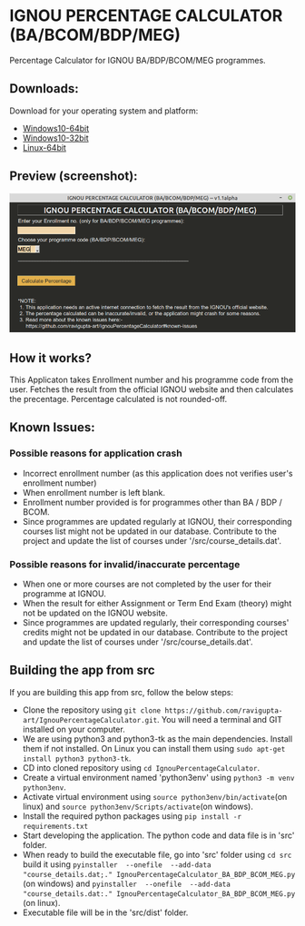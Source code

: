 # IGNOU PERCENTAGE CALCULATOR (BA/BCOM/BDP/MEG)
Percentage Calculator for IGNOU BA/BDP/BCOM/MEG programmes.

## Downloads:
Download for your operating system and platform:
- [Windows10-64bit](https://github.com/ravigupta-art/IgnouPercentageCalculator/raw/master/dist/IgnouPercentageCalculator_BA_BDP_BCOM_64bit.exe)
- [Windows10-32bit](https://github.com/ravigupta-art/IgnouPercentageCalculator/raw/master/dist/IgnouPercentageCalculator_BA_BDP_BCOM_32bit.exe)
- [Linux-64bit](https://github.com/ravigupta-art/IgnouPercentageCalculator/raw/master/dist/v1.1alpha/IgnouPercentageCalculator_BA_BDP_BCOM_MEG)

## Preview (screenshot):
![Ignou Percentage Calculator (BA/BCOM/BDP/MEG) -- v1.0alpha screenshot](/docs/images/IgnouPercentageCalculator_BA_BDP_BCOM_MEG_preview.png "Ignou Percentage Calculator (BA/BCOM/BDP/MEG) -- v1.1alpha screenshot")

## How it works?
This Applicaton takes Enrollment number and his programme code from the user. Fetches the result from the official IGNOU website and then calculates the precentage. Percentage calculated is not rounded-off.

## Known Issues:
### Possible reasons for application crash
- Incorrect enrollment number (as this application does not verifies user's enrollment number)
- When enrollment number is left blank.
- Enrollment number provided is for programmes other than BA / BDP / BCOM.
- Since programmes are updated regularly at IGNOU, their corresponding courses list might not be updated in our database. Contribute to the project and update the list of courses under '/src/course_details.dat'.

### Possible reasons for invalid/inaccurate percentage
- When one or more courses are not completed by the user for their programme at IGNOU.
- When the result for either Assignment or Term End Exam (theory) might not be updated on the IGNOU website.
- Since programmes are updated regularly, their corresponding courses' credits might not be updated in our database. Contribute to the project and update the list of courses under '/src/course_details.dat'.

## Building the app from src
If you are building this app from src, follow the below steps:
- Clone the repository using `git clone https://github.com/ravigupta-art/IgnouPercentageCalculator.git`. You will need a terminal and GIT installed on your computer.
- We are using python3 and python3-tk as the main dependencies. Install them if not installed. On Linux you can install them using `sudo apt-get install python3 python3-tk`.
- CD into cloned repository using `cd IgnouPercentageCalculator`.
- Create a virtual environment named 'python3env' using `python3 -m venv python3env`.
- Activate virtual environment using `source python3env/bin/activate`(on linux) and `source python3env/Scripts/activate`(on windows).
- Install the required python packages using `pip install -r requirements.txt`
- Start developing the application. The python code and data file is in 'src' folder.
- When ready to build the executable file, go into 'src' folder using `cd src` build it using `pyinstaller  --onefile  --add-data "course_details.dat;." IgnouPercentageCalculator_BA_BDP_BCOM_MEG.py` (on windows) and `pyinstaller  --onefile  --add-data "course_details.dat:." IgnouPercentageCalculator_BA_BDP_BCOM_MEG.py` (on linux).
- Executable file will be in the 'src/dist' folder.
